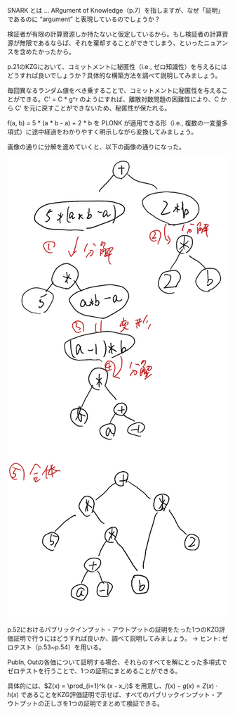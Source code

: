 SNARK とは … ARgument of Knowledge（p.7）を指しますが、なぜ「証明」であるのに “argument” と表現しているのでしょうか？

検証者が有限の計算資源しか持たないと仮定しているから。もし検証者の計算資源が無限であるならば、それを棄却することができてしまう、といったニュアンスを含めたかったから。


p.21のKZGにおいて、コミットメントに秘匿性（i.e., ゼロ知識性）を与えるにはどうすれば良いでしょうか？具体的な構築方法を調べて説明してみましょう。

毎回異なるランダム値をべき乗することで、コミットメントに秘匿性を与えることができる。C' = C * g^r のようにすれば、離散対数問題の困難性により、C から C' を元に戻すことができないため、秘匿性が保たれる。


f(a, b) = 5 * (a * b - a) + 2 * b を PLONK が適用できる形（i.e., 複数の一変量多項式）に途中経過をわかりやすく明示しながら変換してみましょう。

画像の通りに分解を進めていくと、以下の画像の通りになった。

![image 1](image.png)![image 2](image-1.png)

p.52におけるパブリックインプット・アウトプットの証明をたった1つのKZG評価証明で行うにはどうすれば良いか、調べて説明してみましょう。
→ ヒント: ゼロテスト（p.53~p.54）を用いる。

PubIn, Outの各価について証明する場合、それらのすべてを解にとった多項式でゼロテストを行うことで、1つの証明にまとめることができる。

具体的には、$Z(x) = \prod_{i=1}^k (x - x_i)$ を用意し、$f(x) - g(x) = Z(x) \cdot h(x)$ であることをKZG評価証明で示せば、すべてのパブリックインプット・アウトプットの正しさを1つの証明でまとめて検証できる。

